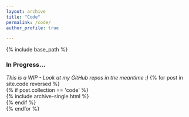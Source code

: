 ```yaml
---
layout: archive
title: "Code"
permalink: /code/
author_profile: true

---
```


{% include base_path %}

### In Progress...

*This is a WIP - Look at my GitHub repos in the meantime :)*
{% for post in site.code reversed %}  
  {% if post.collection == 'code' %}  
    {% include archive-single.html %}  
  {% endif %}  
{% endfor %}  
